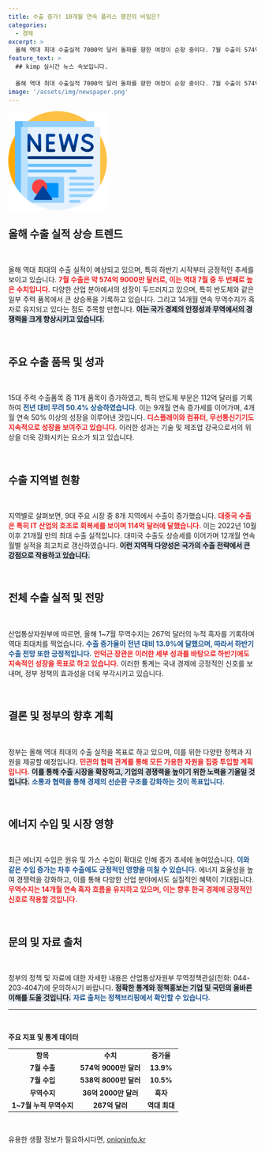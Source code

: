 ```yaml
---
title: 수출 증가! 10개월 연속 플러스 행진의 비밀은?
categories:
  - 경제
excerpt: >
  올해 역대 최대 수출실적 7000억 달러 돌파를 향한 여정이 순항 중이다. 7월 수출이 574억 달러로 10개월 연속 증가하며 반도체가 50% 이상 성장. 무역수지도 14개월 연속 흑자!
feature_text: >
  ## kimp 실시간 뉴스 속보입니다.

  올해 역대 최대 수출실적 7000억 달러 돌파를 향한 여정이 순항 중이다. 7월 수출이 574억 달러로 10개월 연속 증가하며 반도체가 50% 이상 성장. 무역수지도 14개월 연속 흑자!
image: '/assets/img/newspaper.png'
---
```


<p><img src="/assets/img/newspaper.png" alt="kimplant 속보" /></p>

<h2 data-ke-size="size26">올해 수출 실적 상승 트렌드</h2>

<p data-ke-size="size16">&nbsp;</p> 

<p>올해 역대 최대의 수출 실적이 예상되고 있으며, 특히 하반기 시작부터 긍정적인 추세를 보이고 있습니다. <b><span style="color: #ee2323;">7월 수출은 약 574억 9000만 달러로, 이는 역대 7월 중 두 번째로 높은 수치입니다.</span></b> 다양한 산업 분야에서의 성장이 두드러지고 있으며, 특히 반도체와 같은 일부 주력 품목에서 큰 상승폭을 기록하고 있습니다. 그리고 14개월 연속 무역수지가 흑자로 유지되고 있다는 점도 주목할 만합니다. <b><span style="background-color: #21538527;">이는 국가 경제의 안정성과 무역에서의 경쟁력을 크게 향상시키고 있습니다.</span></b></p>

<p data-ke-size="size16">&nbsp;</p>

<h2 data-ke-size="size26">주요 수출 품목 및 성과</h2>

<p data-ke-size="size16">&nbsp;</p>

<p>15대 주력 수출품목 중 11개 품목이 증가하였고, 특히 반도체 부문은 112억 달러를 기록하여 <b><span style="color: #1a5490;">전년 대비 무려 50.4% 상승하였습니다.</span></b> 이는 9개월 연속 증가세를 이어가며, 4개월 연속 50% 이상의 성장을 이루어낸 것입니다. <b><span style="color: #ee2323;">디스플레이와 컴퓨터, 무선통신기기도 지속적으로 성장을 보여주고 있습니다.</span></b> 이러한 성과는 기술 및 제조업 강국으로서의 위상을 더욱 강화시키는 요소가 되고 있습니다.</p>

<p data-ke-size="size16">&nbsp;</p>

<h2 data-ke-size="size26">수출 지역별 현황</h2>

<p data-ke-size="size16">&nbsp;</p>

<p>지역별로 살펴보면, 9대 주요 시장 중 8개 지역에서 수출이 증가했습니다. <b><span style="color: #ee2323;">대중국 수출은 특히 IT 산업의 호조로 회복세를 보이며 114억 달러에 달했습니다.</span></b> 이는 2022년 10월 이후 21개월 만의 최대 수출 실적입니다. 대미국 수출도 상승세를 이어가며 12개월 연속 월별 실적을 최고치로 갱신하였습니다. <b><span style="background-color: #21538527;">이런 지역적 다양성은 국가의 수출 전략에서 큰 강점으로 작용하고 있습니다.</span></b></p>

<p data-ke-size="size16">&nbsp;</p>

<h2 data-ke-size="size26">전체 수출 실적 및 전망</h2>

<p data-ke-size="size16">&nbsp;</p>

<p>산업통상자원부에 따르면, 올해 1~7월 무역수지는 267억 달러의 누적 흑자를 기록하며 역대 최대치를 찍었습니다. <b><span style="color: #1a5490;">수출 증가율이 전년 대비 13.9%에 달했으며, 따라서 하반기 수출 전망 또한 긍정적입니다.</span></b> <b><span style="color: #ee2323;">안덕근 장관은 이러한 세부 성과를 바탕으로 하반기에도 지속적인 성장을 목표로 하고 있습니다.</span></b> 이러한 통계는 국내 경제에 긍정적인 신호를 보내며, 정부 정책의 효과성을 더욱 부각시키고 있습니다.</p>

<p data-ke-size="size16">&nbsp;</p>

<h2 data-ke-size="size26">결론 및 정부의 향후 계획</h2>

<p data-ke-size="size16">&nbsp;</p>

<p>정부는 올해 역대 최대의 수출 실적을 목표로 하고 있으며, 이를 위한 다양한 정책과 지원을 제공할 예정입니다. <b><span style="color: #ee2323;">민관의 협력 관계를 통해 모든 가용한 자원을 집중 투입할 계획입니다.</span></b> <b><span style="background-color: #21538527;">이를 통해 수출 시장을 확장하고, 기업의 경쟁력을 높이기 위한 노력을 기울일 것입니다.</span></b> <b><span style="color: #1a5490;">소통과 협력을 통해 경제의 선순환 구조를 강화하는 것이 목표입니다.</span></b></p>

<p data-ke-size="size16">&nbsp;</p>

<h2 data-ke-size="size26">에너지 수입 및 시장 영향</h2>

<p data-ke-size="size16">&nbsp;</p>

<p>최근 에너지 수입은 원유 및 가스 수입이 확대로 인해 증가 추세에 놓여있습니다. <b><span style="color: #1a5490;">이와 같은 수입 증가는 차후 수출에도 긍정적인 영향을 미칠 수 있습니다.</span></b> 에너지 효율성을 높여 경쟁력을 강화하고, 이를 통해 다양한 산업 분야에서도 실질적인 혜택이 기대됩니다. <b><span style="color: #ee2323;">무역수지는 14개월 연속 흑자 흐름을 유지하고 있으며, 이는 향후 한국 경제에 긍정적인 신호로 작용할 것입니다.</span></b></p>

<p data-ke-size="size16">&nbsp;</p>

<h2 data-ke-size="size26">문의 및 자료 출처</h2>

<p data-ke-size="size16">&nbsp;</p>

<p>정부의 정책 및 자료에 대한 자세한 내용은 산업통상자원부 무역정책관실(전화: 044-203-4047)에 문의하시기 바랍니다. <b><span style="background-color: #21538527;">정확한 통계와 정책홍보는 기업 및 국민의 올바른 이해를 도울 것입니다.</span></b> <b><span style="color: #1a5490;">자료 출처는 정책브리핑에서 확인할 수 있습니다.</span></b> </p>

<hr>

<p data-ke-size="size16">&nbsp;</p>

<p><strong>주요 지표 및 통계 데이터</strong> </p>

<table style="width: 100%; border-collapse: collapse;">
    <tr>
        <td style="text-align: center; height: 17px;"><b>항목</b></td>
        <td style="text-align: center; height: 17px;"><b>수치</b></td>
        <td style="text-align: center; height: 17px;"><b>증가율</b></td>
    </tr>
    <tr>
        <td style="text-align: center; height: 17px;"><b>7월 수출</b></td>
        <td style="text-align: center; height: 17px;"><b>574억 9000만 달러</b></td>
        <td style="text-align: center; height: 17px;"><b>13.9%</b></td>
    </tr>
    <tr>
        <td style="text-align: center; height: 17px;"><b>7월 수입</b></td>
        <td style="text-align: center; height: 17px;"><b>538억 8000만 달러</b></td>
        <td style="text-align: center; height: 17px;"><b>10.5%</b></td>
    </tr>
    <tr>
        <td style="text-align: center; height: 17px;"><b>무역수지</b></td>
        <td style="text-align: center; height: 17px;"><b>36억 2000만 달러</b></td>
        <td style="text-align: center; height: 17px;"><b>흑자</b></td>
    </tr>
    <tr>
        <td style="text-align: center; height: 17px;"><b>1~7월 누적 무역수지</b></td>
        <td style="text-align: center; height: 17px;"><b>267억 달러</b></td>
        <td style="text-align: center; height: 17px;"><b>역대 최대</b></td>
    </tr>
</table>

<p data-ke-size="size16">&nbsp;</p>
유용한 생활 정보가 필요하시다면, <a href="https://onioninfo.kr" rel="dofollow">onioninfo.kr</a>


